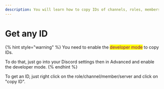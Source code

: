 ```yaml
---
description: You will learn how to copy IDs of channels, roles, members and servers.
---
```


# Get any ID



{% hint style="warning" %}
You need to enable the <mark style="color:purple;">developer mode</mark> to copy IDs.



To do that, just go into your Discord settings then in Advanced and enable the developer mode.
{% endhint %}

To get an ID, just right click on the role/channel/member/server and click on "copy ID".
